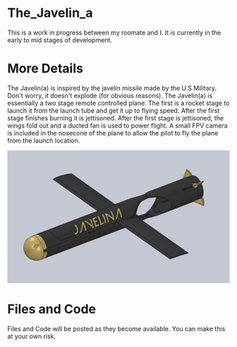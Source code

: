# The_Javelin_a
This is a work in progress between my roomate and I. It is currently in the early to mid stages of development.

# More Details
The Javelin(a) is inspired by the javelin missile made by the U.S Military. Don't worry, it doesn't explode (for obvious reasons). The Javelin(a) is essentially a two stage remote controlled plane. The first is a rocket stage to launch it from the launch tube and get it up to flying speed. After the first stage finishes burning it is jettisoned. After the first stage is jettisoned, the wings fold out and a ducted fan is used to power flight. A small FPV camera is included in the nosecone of the plane to allow the pilot to fly the plane from the launch location.

![alt text](https://github.com/Amm009/The_Javelin_a/blob/main/Extra/image.png)

# Files and Code
Files and Code will be posted as they become available. You can make this at your own risk.
